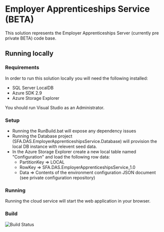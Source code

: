 # Employer Apprenticeships Service (BETA)

This solution represents the Employer Apprenticeships Server (currently pre private BETA) code base.

## Running locally

### Requirements

In order to run this solution locally you will need the following installed:

* SQL Server LocalDB
* Azure SDK 2.9
* Azure Storage Explorer

You should run Visual Studio as an Administrator.

### Setup

* Running the RunBuild.bat will expose any dependency issues
* Running the Database project (SFA.DAS.EmployerApprenticeshipsService.Database) will provision the local DB instance with relevent seed data.
* In the Azure Storage Explorer create a new local table named "Configuration" and load the following row data:
  * PartitionKey => LOCAL
  * RowKey => SFA.DAS.EmployerApprenticeshipsService_1.0
  * Data => Contents of the environment configuration JSON document (see private configuration repository)

### Running

Running the cloud service will start the web application in your browser.

### Build
![Build Status](https://sfa-gov-uk.visualstudio.com/_apis/public/build/definitions/c39e0c0b-7aff-4606-b160-3566f3bbce23/101/badge)
